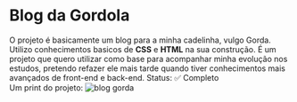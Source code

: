 
# Blog da Gordola

O projeto é basicamente um blog para a minha cadelinha, vulgo Gorda. Utilizo conhecimentos basicos de **CSS** e **HTML** na sua construção.
É um projeto que quero utilizar como base para acompanhar minha evolução nos estudos, pretendo refazer ele mais tarde quando tiver conhecimentos mais avançados de front-end e back-end.
Status:  ✅ Completo
<br>
Um print do projeto:
![blog gorda](https://user-images.githubusercontent.com/52001215/148851831-91b290bc-1af9-49da-9844-36727587b9fa.jpg)

